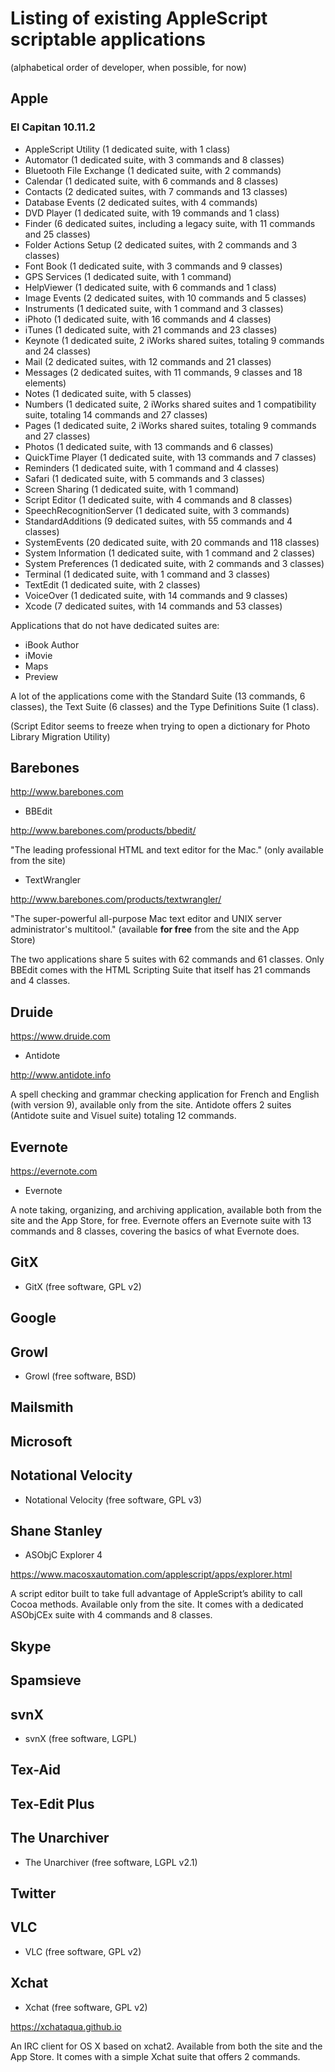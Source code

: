 # Listing of existing AppleScript scriptable applications
(alphabetical order of developer, when possible, for now)

## Apple
### El Capitan 10.11.2
* AppleScript Utility (1 dedicated suite, with 1 class)
* Automator (1 dedicated suite, with 3 commands and 8 classes)
* Bluetooth File Exchange (1 dedicated suite, with 2 commands)
* Calendar (1 dedicated suite, with 6 commands and 8 classes)
* Contacts (2 dedicated suites, with 7 commands and 13 classes)
* Database Events (2 dedicated suites, with 4 commands)
* DVD Player (1 dedicated suite, with 19 commands and 1 class)
* Finder (6 dedicated suites, including a legacy suite, with 11 commands and 25 classes)
* Folder Actions Setup (2 dedicated suites, with 2 commands and 3 classes)
* Font Book (1 dedicated suite, with 3 commands and 9 classes)
* GPS Services (1 dedicated suite, with 1 command)
* HelpViewer (1 dedicated suite, with 6 commands and 1 class)
* Image Events (2 dedicated suites, with 10 commands and 5 classes)
* Instruments (1 dedicated suite, with 1 command and 3 classes)
* iPhoto (1 dedicated suite, with 16 commands and 4 classes)
* iTunes (1 dedicated suite, with 21 commands and 23 classes)
* Keynote (1 dedicated suite, 2 iWorks shared suites, totaling 9 commands and 24 classes)
* Mail (2 dedicated suites, with 12 commands and 21 classes)
* Messages (2 dedicated suites, with 11 commands, 9 classes and 18 elements)
* Notes (1 dedicated suite, with 5 classes)
* Numbers (1 dedicated suite, 2 iWorks shared suites and 1 compatibility suite, totaling  14 commands and 27 classes)
* Pages (1 dedicated suite, 2 iWorks shared suites, totaling 9 commands and 27 classes)
* Photos (1 dedicated suite, with 13 commands and 6 classes)
* QuickTime Player (1 dedicated suite, with 13 commands and 7 classes)
* Reminders (1 dedicated suite, with 1 command and 4 classes)
* Safari (1 dedicated suite, with 5 commands and 3 classes)
* Screen Sharing (1 dedicated suite, with 1 command)
* Script Editor (1 dedicated suite, with 4 commands and 8 classes)
* SpeechRecognitionServer (1 dedicated suite, with 3 commands)
* StandardAdditions (9 dedicated suites, with 55 commands and 4 classes)
* SystemEvents (20 dedicated suite, with 20 commands and 118 classes)
* System Information (1 dedicated suite, with 1 command and 2 classes)
* System Preferences (1 dedicated suite, with 2 commands and 3 classes)
* Terminal (1 dedicated suite, with 1 command and 3 classes)
* TextEdit (1 dedicated suite, with 2 classes)
* VoiceOver (1 dedicated suite, with 14 commands and 9 classes)
* Xcode (7 dedicated suites, with 14 commands and 53 classes)

Applications that do not have dedicated suites are:
* iBook Author
* iMovie
* Maps
* Preview

A lot of the applications come with the Standard Suite (13 commands, 6 classes), the Text Suite (6 classes) and the Type Definitions Suite (1 class).

(Script Editor seems to freeze when trying to open a dictionary for Photo Library Migration Utility)

## Barebones
http://www.barebones.com

* BBEdit

http://www.barebones.com/products/bbedit/

"The leading professional HTML and text editor for the Mac." (only available from the site)

* TextWrangler

http://www.barebones.com/products/textwrangler/

"The super-powerful all-purpose Mac text editor and UNIX server administrator's multitool." (available **for free** from the site and the App Store)

The two applications share 5 suites with 62 commands and 61 classes. Only BBEdit comes with the HTML Scripting Suite that itself has 21 commands and 4 classes.

## Druide
https://www.druide.com

* Antidote

http://www.antidote.info

A spell checking and grammar checking application for French and English (with version 9), available only from the site. Antidote offers 2 suites (Antidote suite and Visuel suite) totaling 12 commands.

## Evernote
https://evernote.com

* Evernote

A note taking, organizing, and archiving application, available both from the site and the App Store, for free. Evernote offers an Evernote suite with 13 commands and 8 classes, covering the basics of what Evernote does.

## GitX
* GitX (free software, GPL v2)

## Google

## Growl
* Growl (free software, BSD)

## Mailsmith

## Microsoft

## Notational Velocity
* Notational Velocity (free software, GPL v3)

## Shane Stanley
* ASObjC Explorer 4

https://www.macosxautomation.com/applescript/apps/explorer.html

A script editor built to take full advantage of AppleScript’s ability to call Cocoa methods. Available only from the site. It comes with a dedicated ASObjCEx suite with 4 commands and 8 classes.

## Skype

## Spamsieve

## svnX
* svnX (free software, LGPL)

## Tex-Aid

## Tex-Edit Plus

## The Unarchiver
* The Unarchiver (free software, LGPL v2.1)

## Twitter

## VLC
* VLC (free software, GPL v2)

## Xchat
* Xchat (free software, GPL v2)

https://xchataqua.github.io

An IRC client for OS X based on xchat2. Available from both the site and the App Store. It comes with a simple Xchat suite that offers 2 commands.


